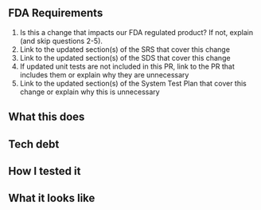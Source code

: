 ## FDA Requirements
1. Is this a change that impacts our FDA regulated product? If not, explain (and skip questions 2-5).
2. Link to the updated section(s) of the SRS that cover this change
3. Link to the updated section(s) of the SDS that cover this change
4. If updated unit tests are not included in this PR, link to the PR that includes them or explain why they are unnecessary 
5. Link to the updated section(s) of the System Test Plan that cover this change or explain why this is unnecessary

## What this does

## Tech debt

## How I tested it

## What it looks like
